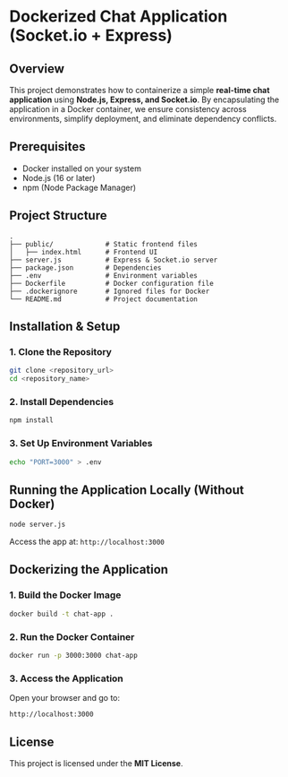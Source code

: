 # Dockerized Chat Application (Socket.io + Express)

## Overview
This project demonstrates how to containerize a simple **real-time chat application** using **Node.js, Express, and Socket.io**. By encapsulating the application in a Docker container, we ensure consistency across environments, simplify deployment, and eliminate dependency conflicts.

## Prerequisites
- Docker installed on your system
- Node.js (16 or later)
- npm (Node Package Manager)

## Project Structure
```
.
├── public/             # Static frontend files
│   ├── index.html      # Frontend UI
├── server.js           # Express & Socket.io server
├── package.json        # Dependencies
├── .env                # Environment variables
├── Dockerfile          # Docker configuration file
├── .dockerignore       # Ignored files for Docker
└── README.md           # Project documentation
```

## Installation & Setup

### 1. Clone the Repository
```sh
git clone <repository_url>
cd <repository_name>
```

### 2. Install Dependencies
```sh
npm install
```

### 3. Set Up Environment Variables
```sh
echo "PORT=3000" > .env
```

## Running the Application Locally (Without Docker)
```sh
node server.js
```
Access the app at: `http://localhost:3000`

## Dockerizing the Application

### 1. Build the Docker Image
```sh
docker build -t chat-app .
```

### 2. Run the Docker Container
```sh
docker run -p 3000:3000 chat-app
```

### 3. Access the Application
Open your browser and go to:
```
http://localhost:3000
```

## License
This project is licensed under the **MIT License**.


